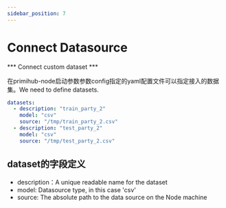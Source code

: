 ```yaml
---
sidebar_position: 7
---
```

# Connect Datasource

*** Connect custom dataset ***

在primihub-node启动参数参数config指定的yaml配置文件可以指定接入的数据集。We need to define datasets.

```yaml
datasets:
  - description: "train_party_2"
    model: "csv"
    source: "/tmp/train_party_2.csv" 
  - description: "test_party_2"
    model: "csv"
    source: "/tmp/test_party_2.csv"
```
## dataset的字段定义

* description：A unique readable name for the dataset
* model: Datasource type, in this case 'csv'
* source: The absolute path to the data source on the Node machine
